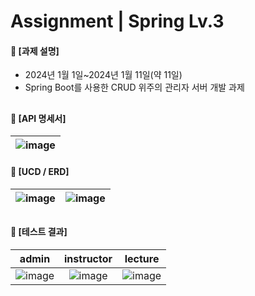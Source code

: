 ####
# Assignment | Spring Lv.3
#### 📌 [과제 설명]
- 2024년 1월 1일~2024년 1월 11일(약 11일)
- Spring Boot를 사용한 CRUD 위주의 관리자 서버 개발 과제
##
#### 📌 [API 명세서]
|![image](https://github.com/jisulee-shsf/spring-hanghae99-assignment-level3/assets/109773795/4ab3caa0-f876-46a6-9e5c-6a43cd5b393e)|
|:---:|
####
#### 📌 [UCD / ERD]
|![image](https://github.com/jisulee-shsf/spring-hanghae99-assignment-level3/assets/109773795/7d98a6e4-dc03-4087-a8cb-421189858a9e)|![image](https://github.com/jisulee-shsf/spring-hanghae99-assignment-level3/assets/109773795/0307230a-3edb-411a-86a1-abf93002692b)|
|:---:|:---:|
##
#### 📌 [테스트 결과]
|admin|instructor|lecture|
|:---:|:---:|:---:|
|![image](https://github.com/jisulee-shsf/spring-hanghae99-assignment-level3/assets/109773795/7e5ab63f-1aac-42d7-802d-2fe1ff85dffa)|![image](https://github.com/jisulee-shsf/spring-hanghae99-assignment-level3/assets/109773795/98ed4418-b19d-4d81-9674-cfcfb20b1626)|![image](https://github.com/jisulee-shsf/spring-hanghae99-assignment-level3/assets/109773795/50e0e426-359a-4e32-90f1-41d8d17f4156)|
####
